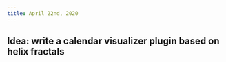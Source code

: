 ```yaml
---
title: April 22nd, 2020
---
```


## Idea: write a calendar visualizer plugin based on helix fractals
